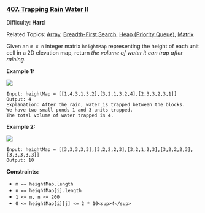 ### [407\. Trapping Rain Water II](https://leetcode.com/problems/trapping-rain-water-ii/)

Difficulty: **Hard**  

Related Topics: [Array](https://leetcode.com/tag/array/), [Breadth-First Search](https://leetcode.com/tag/breadth-first-search/), [Heap (Priority Queue)](https://leetcode.com/tag/heap-priority-queue/), [Matrix](https://leetcode.com/tag/matrix/)


Given an `m x n` integer matrix `heightMap` representing the height of each unit cell in a 2D elevation map, return _the volume of water it can trap after raining_.

**Example 1:**

![](https://assets.leetcode.com/uploads/2021/04/08/trap1-3d.jpg)

```
Input: heightMap = [[1,4,3,1,3,2],[3,2,1,3,2,4],[2,3,3,2,3,1]]
Output: 4
Explanation: After the rain, water is trapped between the blocks.
We have two small ponds 1 and 3 units trapped.
The total volume of water trapped is 4.
```

**Example 2:**

![](https://assets.leetcode.com/uploads/2021/04/08/trap2-3d.jpg)

```
Input: heightMap = [[3,3,3,3,3],[3,2,2,2,3],[3,2,1,2,3],[3,2,2,2,3],[3,3,3,3,3]]
Output: 10
```

**Constraints:**

*   `m == heightMap.length`
*   `n == heightMap[i].length`
*   `1 <= m, n <= 200`
*   `0 <= heightMap[i][j] <= 2 * 10<sup>4</sup>`


#### 

